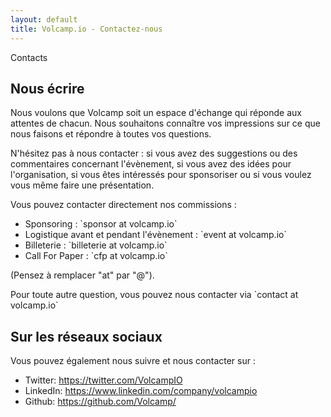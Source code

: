 ```yaml
---
layout: default
title: Volcamp.io - Contactez-nous
---
```

<section class="section-speaker section">
    <div class="container">
        <div class="row section-heading">
            <div class="col-lg-8">
                <div class="heading"><span class="stroke-text">Contacts</span>
                    <div class="pl-90">
                        <h2>Nous écrire</h2>
                    </div>
                </div>
            </div>
        </div>
        <div class="row">
            <div class="col-lg-12">
                <p>
                Nous voulons que Volcamp soit un espace d'échange qui réponde aux attentes de chacun. Nous souhaitons connaître vos impressions sur ce que nous faisons et répondre à toutes vos questions.
                </p>
                <p>
                N'hésitez pas à nous contacter : si vous avez des suggestions ou des commentaires concernant l'évènement, si vous avez des idées pour l'organisation, si vous êtes intéressés pour sponsoriser ou si vous voulez vous même faire une présentation.
                </p>
                <p>
                Vous pouvez contacter directement nos commissions : 
                </p>
                <ul>
                    <li>Sponsoring : `sponsor at volcamp.io`</li>
                    <li>Logistique avant et pendant l'évènement : `event at volcamp.io`</li>
                    <li>Billeterie : `billeterie at volcamp.io`</li>
                    <li>Call For Paper : `cfp at volcamp.io`</li>
                </ul>
                <p>
                (Pensez à remplacer "at" par "@").
                </p>
                <p>
                Pour toute autre question, vous pouvez nous contacter via `contact at volcamp.io`
                </p>
            </div>
        </div>
    </div>
</section>
<section class="section-speaker section">
    <div class="container">
        <div class="row section-heading">
            <div class="col-lg-8">
                <div class="heading">
                    <div class="pl-90">
                        <h2>Sur les réseaux sociaux</h2>
                    </div>
                </div>
            </div>
        </div>
        <div class="row">
            <div class="col-lg-12">
                <p>
                Vous pouvez également nous suivre et nous contacter sur :
                </p>
                <ul>
                    <li><i class="tf-ion-social-twitter"></i> Twitter: <a href="https://twitter.com/VolcampIO">https://twitter.com/VolcampIO</a></li>
                    <li><i class="tf-ion-social-linkedin"></i> LinkedIn: <a href="https://www.linkedin.com/company/volcampio">https://www.linkedin.com/company/volcampio</a></li>
                    <li><i class="tf-ion-social-github"></i> Github: <a href="https://github.com/Volcamp/">https://github.com/Volcamp/</a></li>
                </ul>
            </div>
        </div>
    </div>
</section>